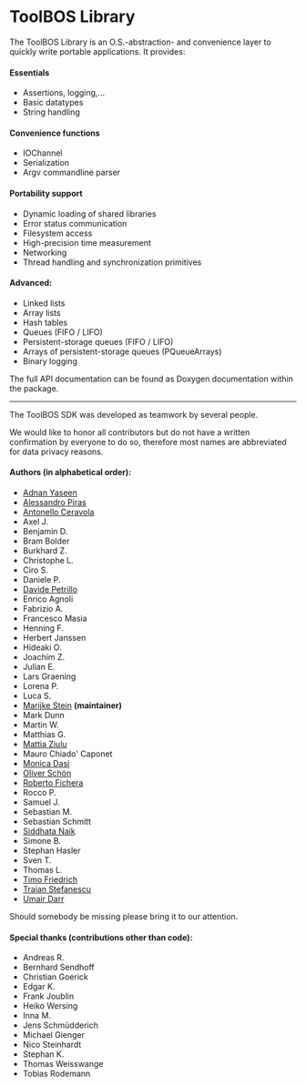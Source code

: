 # ToolBOS Library

The ToolBOS Library is an O.S.-abstraction- and convenience layer to quickly
write portable applications. It provides:

#### Essentials

* Assertions, logging,...
* Basic datatypes
* String handling

#### Convenience functions

* IOChannel
* Serialization
* Argv commandline parser

#### Portability support

* Dynamic loading of shared libraries
* Error status communication
* Filesystem access
* High-precision time measurement
* Networking
* Thread handling and synchronization primitives

#### Advanced:

* Linked lists
* Array lists
* Hash tables
* Queues (FIFO / LIFO)
* Persistent-storage queues (FIFO / LIFO)
* Arrays of persistent-storage queues (PQueueArrays)
* Binary logging

The full API documentation can be found as Doxygen documentation within
the package.

___

The ToolBOS SDK was developed as teamwork by several people.

We would like to honor
all contributors but do not have a written confirmation by everyone to do so,
therefore most names are abbreviated for data privacy reasons.

#### Authors (in alphabetical order):

* <a href="https://github.com/adnanyaseen94">Adnan Yaseen</a>
* <a href="https://github.com/laynor">Alessandro Piras</a>
* <a href="https://github.com/antonelloceravola">Antonello Ceravola</a>
* Axel J.
* Benjamin D.
* Bram Bolder
* Burkhard Z.
* Christophe L.
* Ciro S.
* Daniele P.
* <a href="https://github.com/davidey">Davide Petrillo</a>
* Enrico Agnoli
* Fabrizio A.
* Francesco Masia
* Henning F.
* Herbert Janssen
* Hideaki O.
* Joachim Z.
* Julian E.
* Lars Graening
* Lorena P.
* Luca S.
* <a href="https://github.com/MarijkeStein">Marijke Stein</a> **(maintainer)**
* Mark Dunn
* Martin W.
* Matthias G.
* <a href="https://github.com/mrz">Mattia Ziulu</a>
* Mauro Chiado' Caponet
* <a href="https://github.com/monicadasi">Monica Dasi</a>
* <a href="https://github.com/Ol-Sc">Oliver Schön</a>
* <a href="https://github.com/robyf70">Roberto Fichera</a>
* Rocco P.
* Samuel J.
* Sebastian M.
* Sebastian Schmitt
* <a href="https://github.com/NaikS8">Siddhata Naik</a>
* Simone B.
* Stephan Hasler
* Sven T.
* Thomas L.
* <a href="https://github.com/TimoFriedri">Timo Friedrich</a>
* <a href="https://www.linkedin.com/in/traian-stefanescu-7b54383">Traian Stefanescu</a>
* <a href="https://github.com/Darruma">Umair Darr</a>

Should somebody be missing please bring it to our attention.

#### Special thanks (contributions other than code):

* Andreas R.
* Bernhard Sendhoff
* Christian Goerick
* Edgar K.
* Frank Joublin
* Heiko Wersing
* Inna M.
* Jens Schmüdderich
* Michael Gienger
* Nico Steinhardt
* Stephan K.
* Thomas Weisswange
* Tobias Rodemann

